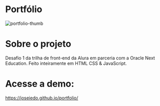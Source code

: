 # Portfólio
![portfolio-thumb](https://user-images.githubusercontent.com/98621042/174185487-47aaf9af-a3e7-4966-96be-7b6892c0795f.jpg)


# Sobre o projeto
Desafio 1 da trilha de front-end da Alura em parceria com a Oracle Next Education.
Feito inteiramente em HTML CSS & JavaScript.
# Acesse a demo:
https://joseiedo.github.io/portfolio/

